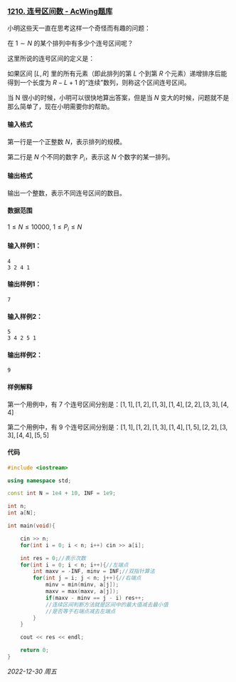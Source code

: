 ### [1210. 连号区间数 - AcWing题库](https://www.acwing.com/problem/content/1212/)

小明这些天一直在思考这样一个奇怪而有趣的问题：

在 $1∼N$ 的某个排列中有多少个连号区间呢？

这里所说的连号区间的定义是：

如果区间 $[L,R]$ 里的所有元素（即此排列的第 $L$ 个到第 $R$ 个元素）递增排序后能得到一个长度为 $R−L+1$ 的“连续”数列，则称这个区间连号区间。

当 N 很小的时候，小明可以很快地算出答案，但是当 $N$ 变大的时候，问题就不是那么简单了，现在小明需要你的帮助。

#### 输入格式

第一行是一个正整数 $N$，表示排列的规模。

第二行是 $N$ 个不同的数字 $P_i$，表示这 $N$ 个数字的某一排列。

#### 输出格式

输出一个整数，表示不同连号区间的数目。

#### 数据范围

$1≤N≤10000,$
$1≤P_i≤N$

#### 输入样例1：

```
4
3 2 4 1
```

#### 输出样例1：

```
7
```

#### 输入样例2：

```
5
3 4 2 5 1
```

#### 输出样例2：

```
9
```

#### 样例解释

第一个用例中，有 7 个连号区间分别是：$[1,1],[1,2],[1,3],[1,4],[2,2],[3,3],[4,4]$

第二个用例中，有 9 个连号区间分别是：$[1,1],[1,2],[1,3],[1,4],[1,5],[2,2],[3,3],[4,4],[5,5]$

#### 代码

```cpp
#include <iostream>

using namespace std;

const int N = 1e4 + 10, INF = 1e9;

int n;
int a[N];

int main(void){

    cin >> n;
    for(int i = 0; i < n; i++) cin >> a[i];

    int res = 0;//表示次数
    for(int i = 0; i < n; i++){//左端点
        int maxv = -INF, minv = INF;//双指针算法
        for(int j = i; j < n; j++){//右端点
            minv = min(minv, a[j]);
            maxv = max(maxv, a[j]);
            if(maxv - minv == j - i) res++;
            //连续区间判断方法就是区间中的最大值减去最小值
            //是否等于右端点减去左端点
        }
    }

    cout << res << endl;

    return 0;
}
```


*2022-12-30 周五*